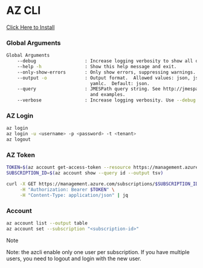 # AZ CLI

[Click Here to Install](https://learn.microsoft.com/en-us/cli/azure/install-azure-cli#install)

### Global Arguments

```sh
Global Arguments
    --debug                  : Increase logging verbosity to show all debug logs.
    --help -h                : Show this help message and exit.
    --only-show-errors       : Only show errors, suppressing warnings.
    --output -o              : Output format.  Allowed values: json, jsonc, none, table, tsv, yaml,
                               yamlc.  Default: json.
    --query                  : JMESPath query string. See http://jmespath.org/ for more information
                               and examples.
    --verbose                : Increase logging verbosity. Use --debug for full debug logs.
```

### AZ Login

```sh
az login
az login -u <username> -p <password> -t <tenant>
az logout
```

### AZ Token

```sh
TOKEN=$(az account get-access-token --resource https://management.azure.com/ --query accessToken --output tsv)
SUBSCRIPTION_ID=$(az account show --query id --output tsv)

curl -X GET https://management.azure.com/subscriptions/$SUBSCRIPTION_ID/resourcegroups?api-version=2021-04-01 \
     -H "Authorization: Bearer $TOKEN" \
     -H "Content-Type: application/json" | jq
```

### Account

```sh
az account list --output table
az account set --subscription "<subscription-id>"
```

> [!NOTE]
> Note: the azcli enable only one user per subscription. If you have multiple users, you need to logout and login with the new user.